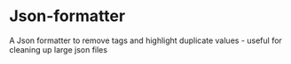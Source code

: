 # Json-formatter
A Json formatter to remove tags and highlight duplicate values - useful for cleaning up large json files
